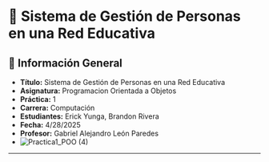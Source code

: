 # 🧩 Sistema de Gestión de Personas en una Red Educativa

## 📌 Información General

- **Título:** Sistema de Gestión de Personas en una Red Educativa
- **Asignatura:** Programacion Orientada a Objetos
- **Práctica:** 1
- **Carrera:** Computación
- **Estudiantes:** Erick Yunga, Brandon Rivera
- **Fecha:** 4/28/2025
- **Profesor:** Gabriel Alejandro León Paredes
- ![Practica1_POO (4)](https://github.com/user-attachments/assets/753c0c24-3bae-41d9-af55-231b4ecc0554)



---
